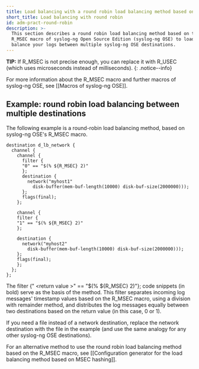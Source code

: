 ```yaml
---
title: Load balancing with a round robin load balancing method based on the R_MSEC macro of syslog-ng OSE
short_title: Load balancing with round robin
id: adm-pract-round-robin
description: >-
  This section describes a round robin load balancing method based on the
  R_MSEC macro of syslog-ng Open Source Edition (syslog-ng OSE) to load
  balance your logs between multiple syslog-ng OSE destinations.
---
```


**TIP:** If R_MSEC is not precise enough, you can replace it with R_USEC
(which uses microseconds instead of milliseconds).
{: .notice--info}

For more information about the R_MSEC macro and further macros of
syslog-ng OSE, see [[Macros of syslog-ng OSE]].

## Example: round robin load balancing between multiple destinations

The following example is a round-robin load balancing method, based on
syslog-ng OSE's R_MSEC macro.

```config
destination d_lb_network { 
  channel { 
    channel { 
      filter { 
      "0" == "$(% ${R_MSEC} 2)" 
      }; 
      destination { 
        network("myhost1" 
          disk-buffer(mem-buf-length(10000) disk-buf-size(2000000))); 
      }; 
      flags(final); 
    }; 
  
    channel { 
    filter { 
    "1" == "$(% ${R_MSEC} 2)" 
    }; 

    destination { 
      network("myhost2" 
        disk-buffer(mem-buf-length(10000) disk-buf-size(2000000))); 
    }; 
    flags(final); 
    }; 
  }; 
};
```

The filter {\" \<return value \>\" == \"\$(% \${R_MSEC} 2)\"}; code
snippets (in bold) serve as the basis of the method. This filter
separates incoming log messages\' timestamp values based on the R_MSEC
macro, using a division with remainder method, and distributes the log
messages equally between two destinations based on the return value (in
this case, 0 or 1).

If you need a file instead of a network destination, replace the network
destination with the file in the example (and use the same analogy for
any other syslog-ng OSE destinations).

For an alternative method to use the round robin load balancing method
based on the R_MSEC macro, see
[[Configuration generator for the load balancing method based on MSEC hashing]].
